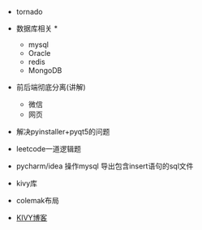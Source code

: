 - tornado

- 数据库相关 *
    - mysql 
    - Oracle 
    - redis 
    - MongoDB 
    
- 前后端彻底分离(讲解)
    - 微信
    - 网页
- 解决pyinstaller+pyqt5的问题
- leetcode一道逻辑题

- pycharm/idea 操作mysql 导出包含insert语句的sql文件

- kivy库
- colemak布局
- [KIVY博客](https://blog.kivy.org/)


